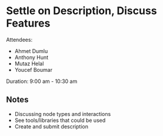 # Settle on Description, Discuss Features

Attendees:

- Ahmet Dumlu
- Anthony Hunt
- Mutaz Helal
- Youcef Boumar

Duration: 9:00 am - 10:30 am

## Notes

- Discussing node types and interactions
- See tools/libraries that could be used
- Create and submit description
